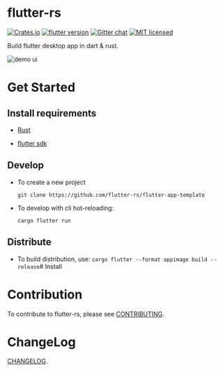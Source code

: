 # flutter-rs

[![Crates.io][crates-badge]][crates-url]
[![flutter version][flutter-badge]][flutter-url]
[![Gitter chat][gitter-badge]][gitter-url]
[![MIT licensed][mit-badge]][mit-url]

Build flutter desktop app in dart & rust.

![demo ui](https://raw.githubusercontent.com/flutter-rs/flutter-rs/master/www/images/demo_ui.png "Flutter app demo screenshot")

# Get Started

## Install requirements

- [Rust](https://www.rust-lang.org/tools/install)

- [flutter sdk](https://flutter.io)

## Develop
- To create a new project

    `git clone https://github.com/flutter-rs/flutter-app-template`

- To develop with cli hot-reloading:

    `cargo flutter run`

## Distribute
- To build distribution, use:
    `cargo flutter --format appimage build --release`# Install

# Contribution
To contribute to flutter-rs, please see [CONTRIBUTING](CONTRIBUTING.md).

# ChangeLog
[CHANGELOG](CHANGELOG.md).

[flutter-rs logo]: https://raw.githubusercontent.com/flutter-rs/flutter-rs/master/www/images/logo.svg
[flutter-badge]: https://img.shields.io/badge/flutter-v1.9.1-blueviolet.svg
[flutter-url]: https://flutter.dev/
[gitter-badge]: https://badges.gitter.im/flutter-rs/community.svg
[gitter-url]: https://gitter.im/flutter-rs/community?utm_source=badge&utm_medium=badge&utm_campaign=pr-badge&utm_content=badge
[crates-badge]: https://img.shields.io/crates/v/flutter-engine.svg
[crates-url]: https://crates.io/crates/flutter-engine
[mit-badge]: https://img.shields.io/badge/license-MIT-blue.svg
[mit-url]: LICENSE-MIT
[demo-ui]: https://raw.githubusercontent.com/flutter-rs/flutter-rs/master/www/images/demo_ui.png

